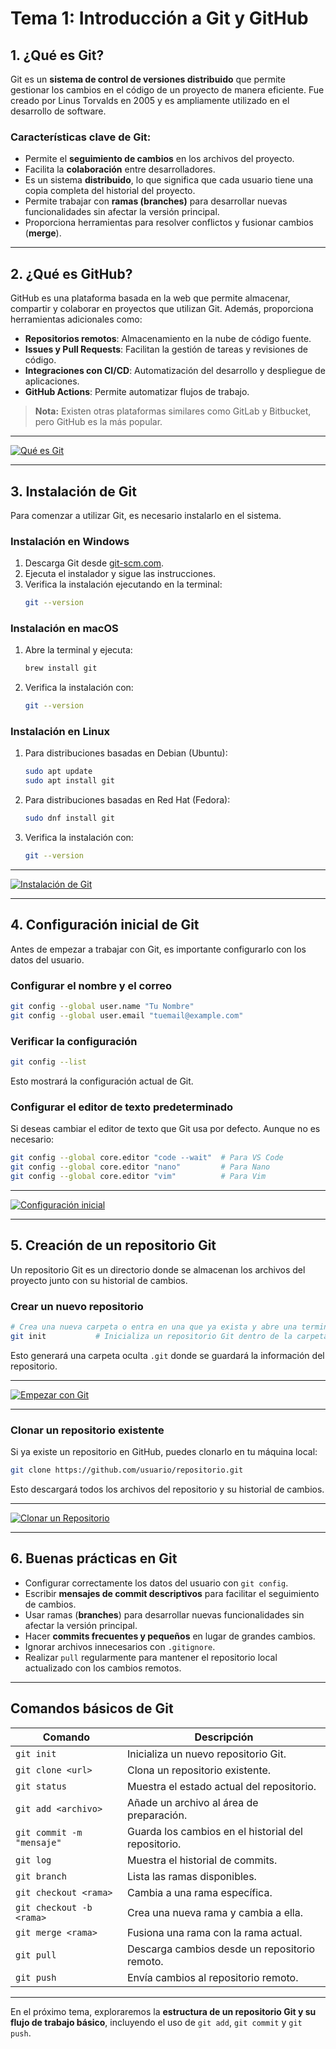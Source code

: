 # **Tema 1: Introducción a Git y GitHub**

## **1. ¿Qué es Git?**

Git es un **sistema de control de versiones distribuido** que permite gestionar los cambios en el código de un proyecto de manera eficiente. Fue creado por Linus Torvalds en 2005 y es ampliamente utilizado en el desarrollo de software.

### **Características clave de Git:**

- Permite el **seguimiento de cambios** en los archivos del proyecto.
- Facilita la **colaboración** entre desarrolladores.
- Es un sistema **distribuido**, lo que significa que cada usuario tiene una copia completa del historial del proyecto.
- Permite trabajar con **ramas (branches)** para desarrollar nuevas funcionalidades sin afectar la versión principal.
- Proporciona herramientas para resolver conflictos y fusionar cambios (**merge**).

---

## **2. ¿Qué es GitHub?**

GitHub es una plataforma basada en la web que permite almacenar, compartir y colaborar en proyectos que utilizan Git. Además, proporciona herramientas adicionales como:

- **Repositorios remotos**: Almacenamiento en la nube de código fuente.
- **Issues y Pull Requests**: Facilitan la gestión de tareas y revisiones de código.
- **Integraciones con CI/CD**: Automatización del desarrollo y despliegue de aplicaciones.
- **GitHub Actions**: Permite automatizar flujos de trabajo.

> **Nota:** Existen otras plataformas similares como GitLab y Bitbucket, pero GitHub es la más popular.

---

[![Qué es Git](https://img.youtube.com/vi/czwoCGLBv-s/0.jpg)](https://www.youtube.com/watch?v=czwoCGLBv-s&list=PLzA2VyZwsq_8nVw1G6L9PehvqSoGjTjsX)

---

## **3. Instalación de Git**

Para comenzar a utilizar Git, es necesario instalarlo en el sistema.

### **Instalación en Windows**

1. Descarga Git desde [git-scm.com](https://git-scm.com/downloads).
2. Ejecuta el instalador y sigue las instrucciones.
3. Verifica la instalación ejecutando en la terminal:
   ```bash
   git --version
   ```

### **Instalación en macOS**

1. Abre la terminal y ejecuta:
   ```bash
   brew install git
   ```
2. Verifica la instalación con:
   ```bash
   git --version
   ```

### **Instalación en Linux**

1. Para distribuciones basadas en Debian (Ubuntu):
   ```bash
   sudo apt update
   sudo apt install git
   ```
2. Para distribuciones basadas en Red Hat (Fedora):
   ```bash
   sudo dnf install git
   ```
3. Verifica la instalación con:
   ```bash
   git --version
   ```

---

[![Instalación de Git](https://img.youtube.com/vi/h5Oe4nobYnY/0.jpg)](https://www.youtube.com/watch?v=h5Oe4nobYnY&list=PLzA2VyZwsq_8nVw1G6L9PehvqSoGjTjsX)

---

## **4. Configuración inicial de Git**

Antes de empezar a trabajar con Git, es importante configurarlo con los datos del usuario.

### **Configurar el nombre y el correo**

```bash
git config --global user.name "Tu Nombre"
git config --global user.email "tuemail@example.com"
```

### **Verificar la configuración**

```bash
git config --list
```

Esto mostrará la configuración actual de Git.

### **Configurar el editor de texto predeterminado**

Si deseas cambiar el editor de texto que Git usa por defecto. Aunque no es necesario:

```bash
git config --global core.editor "code --wait"  # Para VS Code
git config --global core.editor "nano"         # Para Nano
git config --global core.editor "vim"          # Para Vim
```

---

[![Configuración inicial](https://img.youtube.com/vi/nL6asilgoes/0.jpg)](https://www.youtube.com/watch?v=nL6asilgoes&list=PLzA2VyZwsq_8nVw1G6L9PehvqSoGjTjsX)

---

## **5. Creación de un repositorio Git**

Un repositorio Git es un directorio donde se almacenan los archivos del proyecto junto con su historial de cambios.

### **Crear un nuevo repositorio**

```bash
# Crea una nueva carpeta o entra en una que ya exista y abre una terminal en ella
git init           # Inicializa un repositorio Git dentro de la carpeta
```

Esto generará una carpeta oculta `.git` donde se guardará la información del repositorio.

---

[![Empezar con Git](https://img.youtube.com/vi/U9o4_j3plCY/0.jpg)](https://www.youtube.com/watch?v=U9o4_j3plCY&list=PLzA2VyZwsq_8nVw1G6L9PehvqSoGjTjsX)

---

### **Clonar un repositorio existente**

Si ya existe un repositorio en GitHub, puedes clonarlo en tu máquina local:

```bash
git clone https://github.com/usuario/repositorio.git
```

Esto descargará todos los archivos del repositorio y su historial de cambios.

---

[![Clonar un Repositorio](https://img.youtube.com/vi/keu_wKoTw4E/0.jpg)](https://www.youtube.com/watch?v=keu_wKoTw4E&list=PLzA2VyZwsq_8nVw1G6L9PehvqSoGjTjsX)

---

## **6. Buenas prácticas en Git**

- Configurar correctamente los datos del usuario con `git config`.
- Escribir **mensajes de commit descriptivos** para facilitar el seguimiento de cambios.
- Usar ramas (**branches**) para desarrollar nuevas funcionalidades sin afectar la versión principal.
- Hacer **commits frecuentes y pequeños** en lugar de grandes cambios.
- Ignorar archivos innecesarios con `.gitignore`.
- Realizar `pull` regularmente para mantener el repositorio local actualizado con los cambios remotos.

---

## **Comandos básicos de Git**

| Comando                   | Descripción                                         |
| ------------------------- | --------------------------------------------------- |
| `git init`                | Inicializa un nuevo repositorio Git.                |
| `git clone <url>`         | Clona un repositorio existente.                     |
| `git status`              | Muestra el estado actual del repositorio.           |
| `git add <archivo>`       | Añade un archivo al área de preparación.            |
| `git commit -m "mensaje"` | Guarda los cambios en el historial del repositorio. |
| `git log`                 | Muestra el historial de commits.                    |
| `git branch`              | Lista las ramas disponibles.                        |
| `git checkout <rama>`     | Cambia a una rama específica.                       |
| `git checkout -b <rama>`  | Crea una nueva rama y cambia a ella.                |
| `git merge <rama>`        | Fusiona una rama con la rama actual.                |
| `git pull`                | Descarga cambios desde un repositorio remoto.       |
| `git push`                | Envía cambios al repositorio remoto.                |

---

En el próximo tema, exploraremos la **estructura de un repositorio Git y su flujo de trabajo básico**, incluyendo el uso de `git add`, `git commit` y `git push`.
